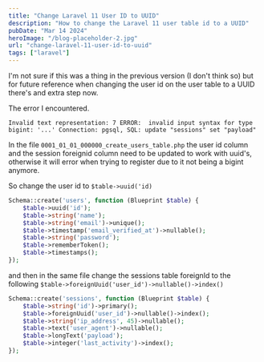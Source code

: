 ```yaml
---
title: "Change Laravel 11 User ID to UUID"
description: "How to change the Laravel 11 user table id to a UUID"
pubDate: "Mar 14 2024"
heroImage: "/blog-placeholder-2.jpg"
url: "change-laravel-11-user-id-to-uuid"
tags: ["laravel"]
---
```


I'm not sure if this was a thing in the previous version (I don't think so) but for future reference when changing the user id on the user table to a UUID there's and extra step now.

The error I encountered.

```
Invalid text representation: 7 ERROR:  invalid input syntax for type bigint: '...' Connection: pgsql, SQL: update "sessions" set "payload"
```

In the file `0001_01_01_000000_create_users_table.php` the user id column and the session foreignid column need to be updated to work with uuid's, otherwise it will error when trying to register due to it not being a bigint anymore.

So change the user id to `$table->uuid('id)`

```php
Schema::create('users', function (Blueprint $table) {
    $table->uuid('id');
    $table->string('name');
    $table->string('email')->unique();
    $table->timestamp('email_verified_at')->nullable();
    $table->string('password');
    $table->rememberToken();
    $table->timestamps();
});
```

and then in the same file change the sessions table foreignId to the following `$table->foreignUuid('user_id')->nullable()->index()`

```php
Schema::create('sessions', function (Blueprint $table) {
    $table->string('id')->primary();
    $table->foreignUuid('user_id')->nullable()->index();
    $table->string('ip_address', 45)->nullable();
    $table->text('user_agent')->nullable();
    $table->longText('payload');
    $table->integer('last_activity')->index();
});
```

